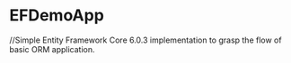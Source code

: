 # EFDemoApp
//Simple Entity Framework Core 6.0.3 implementation to grasp the flow of basic ORM application. 
